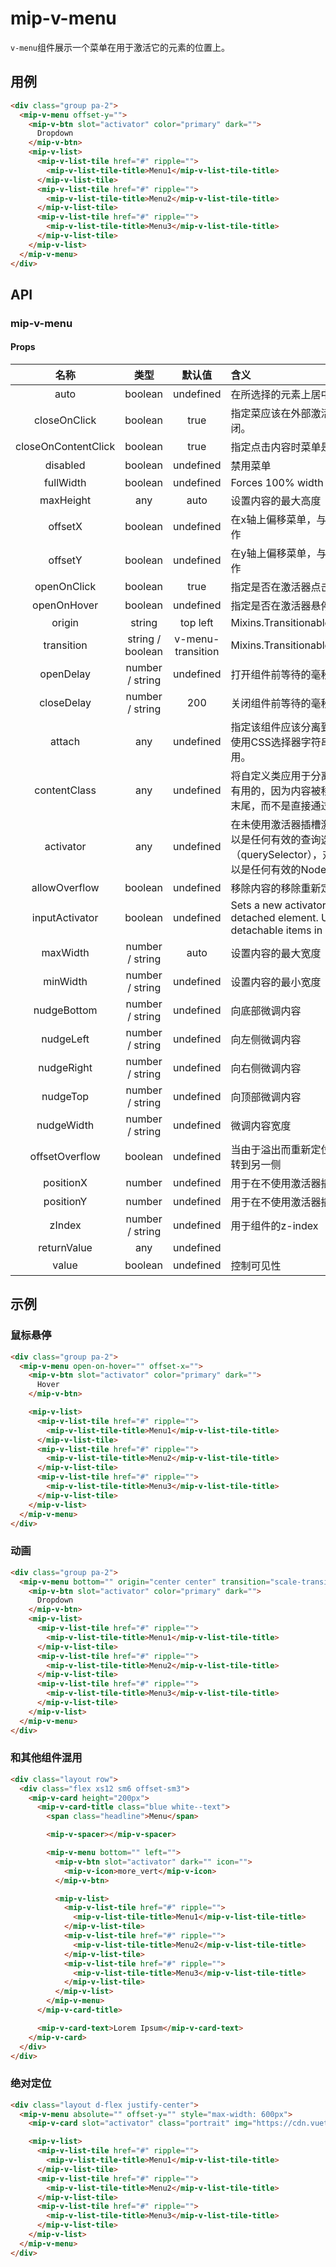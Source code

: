 # mip-v-menu

`v-menu`组件展示一个菜单在用于激活它的元素的位置上。

## 用例

```html
<div class="group pa-2">
  <mip-v-menu offset-y="">
    <mip-v-btn slot="activator" color="primary" dark="">
      Dropdown
    </mip-v-btn>
    <mip-v-list>
      <mip-v-list-tile href="#" ripple="">
        <mip-v-list-tile-title>Menu1</mip-v-list-tile-title>
      </mip-v-list-tile>
      <mip-v-list-tile href="#" ripple="">
        <mip-v-list-tile-title>Menu2</mip-v-list-tile-title>
      </mip-v-list-tile>
      <mip-v-list-tile href="#" ripple="">
        <mip-v-list-tile-title>Menu3</mip-v-list-tile-title>
      </mip-v-list-tile>
    </mip-v-list>
  </mip-v-menu>
</div>
```

## API

### mip-v-menu

#### Props

名称|类型|默认值|含义
:--:|:--:|:--:|:---
auto|boolean|undefined|在所选择的元素上居中列表
closeOnClick|boolean|true|指定菜应该在外部激活器被点击时关闭。
closeOnContentClick|boolean|true|指定点击内容时菜单是否应该关闭。
disabled|boolean|undefined|禁用菜单
fullWidth|boolean|undefined|Forces 100% width
maxHeight|any|auto|设置内容的最大高度
offsetX|boolean|undefined|在x轴上偏移菜单，与左/右方向一起工作
offsetY|boolean|undefined|在y轴上偏移菜单，与上/下方向一起工作
openOnClick|boolean|true|指定是否在激活器点击时打开菜单
openOnHover|boolean|undefined|指定是否在激活器悬停时打开菜单
origin|string|top left|Mixins.Transitionable.props.origin
transition|string / boolean|v-menu-transition|Mixins.Transitionable.props.transition
openDelay|number / string|undefined|打开组件前等待的毫秒数
closeDelay|number / string|200|关闭组件前等待的毫秒数
attach|any|undefined|指定该组件应该分离到哪个DOM元素，使用CSS选择器字符串或元素的对象应用。
contentClass|any|undefined|将自定义类应用于分离的元素。这是很有用的，因为内容被移动到应用程序的末尾，而不是直接通过组件传递给类。
activator|any|undefined|在未使用激活器插槽激活器4.字符串可以是任何有效的查询选择器（querySelector），对象（Object）可以是任何有效的Node对象。
allowOverflow|boolean|undefined|移除内容的移除重新定位
inputActivator|boolean|undefined|Sets a new activator target for the detached element. Use when placing detachable items in `v-input` slots
maxWidth|number / string|auto|设置内容的最大宽度
minWidth|number / string|undefined|设置内容的最小宽度
nudgeBottom|number / string|undefined|向底部微调内容
nudgeLeft|number / string|undefined|向左侧微调内容
nudgeRight|number / string|undefined|向右侧微调内容
nudgeTop|number / string|undefined|向顶部微调内容
nudgeWidth|number / string|undefined|微调内容宽度
offsetOverflow|boolean|undefined|当由于溢出而重新定位时，导致组件翻转到另一侧
positionX|number|undefined|用于在不使用激活器插槽时定位内容
positionY|number|undefined|用于在不使用激活器插槽时定位内容
zIndex|number / string|undefined|用于组件的z-index
returnValue|any|undefined|
value|boolean|undefined|控制可见性

## 示例

### 鼠标悬停

```html
<div class="group pa-2">
  <mip-v-menu open-on-hover="" offset-x="">
    <mip-v-btn slot="activator" color="primary" dark="">
      Hover
    </mip-v-btn>

    <mip-v-list>
      <mip-v-list-tile href="#" ripple="">
        <mip-v-list-tile-title>Menu1</mip-v-list-tile-title>
      </mip-v-list-tile>
      <mip-v-list-tile href="#" ripple="">
        <mip-v-list-tile-title>Menu2</mip-v-list-tile-title>
      </mip-v-list-tile>
      <mip-v-list-tile href="#" ripple="">
        <mip-v-list-tile-title>Menu3</mip-v-list-tile-title>
      </mip-v-list-tile>
    </mip-v-list>
  </mip-v-menu>
</div>
```

### 动画

```html
<div class="group pa-2">
  <mip-v-menu bottom="" origin="center center" transition="scale-transition">
    <mip-v-btn slot="activator" color="primary" dark="">
      Dropdown
    </mip-v-btn>
    <mip-v-list>
      <mip-v-list-tile href="#" ripple="">
        <mip-v-list-tile-title>Menu1</mip-v-list-tile-title>
      </mip-v-list-tile>
      <mip-v-list-tile href="#" ripple="">
        <mip-v-list-tile-title>Menu2</mip-v-list-tile-title>
      </mip-v-list-tile>
      <mip-v-list-tile href="#" ripple="">
        <mip-v-list-tile-title>Menu3</mip-v-list-tile-title>
      </mip-v-list-tile>
    </mip-v-list>
  </mip-v-menu>
</div>
```

### 和其他组件混用

```html
<div class="layout row">
  <div class="flex xs12 sm6 offset-sm3">
    <mip-v-card height="200px">
      <mip-v-card-title class="blue white--text">
        <span class="headline">Menu</span>

        <mip-v-spacer></mip-v-spacer>

        <mip-v-menu bottom="" left="">
          <mip-v-btn slot="activator" dark="" icon="">
            <mip-v-icon>more_vert</mip-v-icon>
          </mip-v-btn>

          <mip-v-list>
            <mip-v-list-tile href="#" ripple="">
              <mip-v-list-tile-title>Menu1</mip-v-list-tile-title>
            </mip-v-list-tile>
            <mip-v-list-tile href="#" ripple="">
              <mip-v-list-tile-title>Menu2</mip-v-list-tile-title>
            </mip-v-list-tile>
            <mip-v-list-tile href="#" ripple="">
              <mip-v-list-tile-title>Menu3</mip-v-list-tile-title>
            </mip-v-list-tile>
          </mip-v-list>
        </mip-v-menu>
      </mip-v-card-title>

      <mip-v-card-text>Lorem Ipsum</mip-v-card-text>
    </mip-v-card>
  </div>
</div>
```

### 绝对定位

```html
<div class="layout d-flex justify-center">
  <mip-v-menu absolute="" offset-y="" style="max-width: 600px">
    <mip-v-card slot="activator" class="portrait" img="https://cdn.vuetifyjs.com/images/cards/girl.jpg" height="300" width="600"></mip-v-card>

    <mip-v-list>
      <mip-v-list-tile href="#" ripple="">
        <mip-v-list-tile-title>Menu1</mip-v-list-tile-title>
      </mip-v-list-tile>
      <mip-v-list-tile href="#" ripple="">
        <mip-v-list-tile-title>Menu2</mip-v-list-tile-title>
      </mip-v-list-tile>
      <mip-v-list-tile href="#" ripple="">
        <mip-v-list-tile-title>Menu3</mip-v-list-tile-title>
      </mip-v-list-tile>
    </mip-v-list>
  </mip-v-menu>
</div>
```
